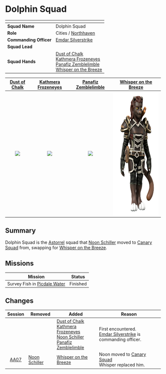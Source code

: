 # Dolphin Squad

| []() | |
| --- | --- |
| **Squad Name** | Dolphin Squad | squad.2
| **Role** | Cities / [Northhaven](../../../../places/cities/northhaven.md) |
| **Commanding Officer** | [Emdar Silverstrike](../../../../characters/emdar-silverstrike.md) |
| **Squad Lead** | |
| **Squad Hands** | [Dust of Chalk](../../../../characters/dust-of-chalk.md)<br>[Kathmera Frozeneyes](../../../../characters/kathmera-frozeneyes.md)<br>[Panafiz Zemblelimble](../../../../characters/panafiz-zemblelimble.md)<br>[Whisper on the Breeze](../../../../characters/whisper-on-the-breeze.md) |

| [Dust of Chalk](../../../../characters/dust-of-chalk.md) | [Kathmera Frozeneyes](../../../../characters/kathmera-frozeneyes.md) | [Panafiz Zemblelimble](../../../../characters/panafiz-zemblelimble.md) | [Whisper on the Breeze](../../../../characters/whisper-on-the-breeze.md) |
|:---:|:---:|:---:|:---:|
| <img src="https://raw.githubusercontent.com/jesskelsall/astarus-images/main/characters/portraits/imageid.png" height="400" /> | <img src="https://raw.githubusercontent.com/jesskelsall/astarus-images/main/characters/portraits/imageid.png" height="400" /> | <img src="https://raw.githubusercontent.com/jesskelsall/astarus-images/main/characters/portraits/imageid.png" height="400" /> | <img src="https://raw.githubusercontent.com/jesskelsall/astarus-images/main/characters/portraits/63cc05f09a0e0c3b.png" height="400" /> |

## Summary

Dolphin Squad is the [Astorrel](../astorrel.md) squad that [Noon Schiller](../../../../characters/noon-schiller.md) moved to [Canary Squad](canary-squad.md) from, swapping for [Whisper on the Breeze](../../../../characters/whisper-on-the-breeze.md).

## Missions

| Mission | Status |
| --- | --- |
| Survey Fish in [Picdale Water](../../../../places/rivers-lakes/picdale-water.md) | Finished |

## Changes

| Session | Removed | Added | Reason |
|:---:| --- | --- | --- |
||| [Dust of Chalk](../../../../characters/dust-of-chalk.md)<br>[Kathmera Frozeneyes](../../../../characters/kathmera-frozeneyes.md)<br>[Noon Schiller](../../../../characters/noon-schiller.md)<br>[Panafiz Zemblelimble](../../../../characters/panafiz-zemblelimble.md) | First encountered.<br>[Emdar Silverstrike](../../../../characters/emdar-silverstrike.md) is commanding officer. |
| [AA07](../../../../sessions/AA07.md) | [Noon Schiller](../../../../characters/noon-schiller.md) | [Whisper on the Breeze](../../../../characters/whisper-on-the-breeze.md) | Noon moved to [Canary Squad](canary-squad.md)<br>Whisper replaced him.
